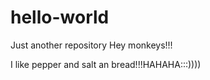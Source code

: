 # hello-world
Just another repository
Hey monkeys!!!

I like pepper and salt an bread!!!HAHAHA:::))))
